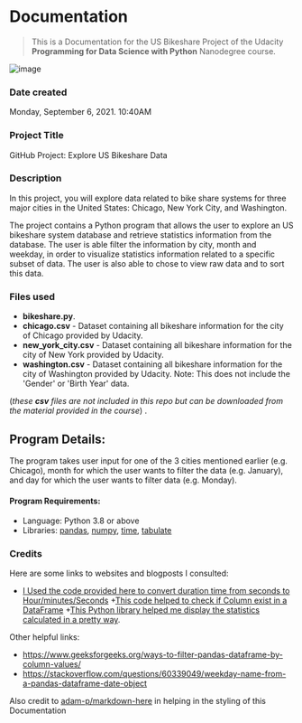 # Documentation
>This is a Documentation for the US Bikeshare Project of the Udacity **Programming for Data Science with Python** Nanodegree course.

![image](https://journalistsresource.org/wp-content/uploads/2015/05/Bikeshare-station-.jpg)

### Date created
Monday, September 6, 2021. 10:40AM

### Project Title
GitHub Project: Explore US Bikeshare Data

### Description
In this project, you will explore data related to bike share systems for three major cities in the United States: Chicago, New York City, and Washington.

The project contains a Python program that allows the user to explore an US bikeshare system database and retrieve statistics information from the database. The user is able filter the information by city, month and weekday, in order to visualize statistics information related to a specific subset of data. The user is also able to chose to view raw data and to sort this data.

### Files used
- **bikeshare.py**.
- **chicago.csv** - Dataset containing all bikeshare information for the city of Chicago provided by Udacity.
- **new_york_city.csv** - Dataset containing all bikeshare information for the city of New York provided by Udacity.
- **washington.csv** - Dataset containing all bikeshare information for the city of Washington provided by Udacity. Note: This does not include the 'Gender' or 'Birth Year' data.

(_these **csv** files are not included in this repo but can be downloaded from the material provided in the course_) .

## Program Details:

The program takes user input for one of the 3 cities mentioned earlier (e.g. Chicago), month for which the user wants to filter the data (e.g. January), and day for which the user wants to filter data (e.g. Monday).

#### Program Requirements:
+ Language: Python 3.8 or above
+ Libraries: [pandas](https://pandas.pydata.org/), [numpy](http://www.numpy.org/), [time](https://docs.python.org/2/library/time.html), [tabulate](https://pypi.org/project/tabulate)


### Credits
Here are some links to websites and blogposts I consulted:

+ [I Used the code provided here to convert duration time from seconds to Hour/minutes/Seconds](https://pandas.pydata.org/docs/reference/api/pandas.DataFrame.apply.html)
+[This code helped to check if Column exist in a DataFrame](https://stackoverflow.com/a/39371897)
+[This Python library helped me display the statistics calculated in a pretty way](https://pypi.org/project/tabulate/).

Other helpful links:
+ https://www.geeksforgeeks.org/ways-to-filter-pandas-dataframe-by-column-values/
+ https://stackoverflow.com/questions/60339049/weekday-name-from-a-pandas-dataframe-date-object

Also credit to [adam-p/markdown-here](https://github.com/adam-p/markdown-here/wiki/Markdown-Cheatsheet) in helping in the styling of this Documentation
